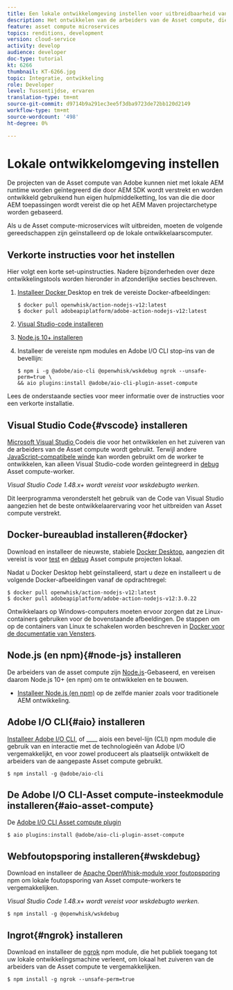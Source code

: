 ```yaml
---
title: Een lokale ontwikkelomgeving instellen voor uitbreidbaarheid van de Asset compute
description: Het ontwikkelen van de arbeiders van de Asset compute, die toepassingen Node.js JavaScript zijn, vereist specifieke ontwikkelingshulpmiddelen die van traditionele AEM ontwikkeling verschillen, die zich van Node.js en diverse npm modules aan de Desktop van de Docker en Code van Microsoft Visual Studio uitstrekken.
feature: asset compute microservices
topics: renditions, development
version: cloud-service
activity: develop
audience: developer
doc-type: tutorial
kt: 6266
thumbnail: KT-6266.jpg
topic: Integratie, ontwikkeling
role: Developer
level: Tussentijdse, ervaren
translation-type: tm+mt
source-git-commit: d9714b9a291ec3ee5f3dba9723de72bb120d2149
workflow-type: tm+mt
source-wordcount: '498'
ht-degree: 0%

---
```



# Lokale ontwikkelomgeving instellen

De projecten van de Asset compute van Adobe kunnen niet met lokale AEM runtime worden geïntegreerd die door AEM SDK wordt verstrekt en worden ontwikkeld gebruikend hun eigen hulpmiddelketting, los van die die door AEM toepassingen wordt vereist die op het AEM Maven projectarchetype worden gebaseerd.

Als u de Asset compute-microservices wilt uitbreiden, moeten de volgende gereedschappen zijn geïnstalleerd op de lokale ontwikkelaarscomputer.

## Verkorte instructies voor het instellen

Hier volgt een korte set-upinstructies. Nadere bijzonderheden over deze ontwikkelingstools worden hieronder in afzonderlijke secties beschreven.

1. [Installeer Docker ](https://www.docker.com/products/docker-desktop) Desktop en trek de vereiste Docker-afbeeldingen:

   ```
   $ docker pull openwhisk/action-nodejs-v12:latest
   $ docker pull adobeapiplatform/adobe-action-nodejs-v12:latest
   ```

1. [Visual Studio-code installeren](https://code.visualstudio.com/download)
1. [Node.js 10+ installeren](../../local-development-environment/development-tools.md#node-js)
1. Installeer de vereiste npm modules en Adobe I/O CLI stop-ins van de bevellijn:

   ```
   $ npm i -g @adobe/aio-cli @openwhisk/wskdebug ngrok --unsafe-perm=true \
   && aio plugins:install @adobe/aio-cli-plugin-asset-compute
   ```

Lees de onderstaande secties voor meer informatie over de instructies voor een verkorte installatie.

## Visual Studio Code{#vscode} installeren

[Microsoft Visual Studio ](https://code.visualstudio.com/download) Codeis die voor het ontwikkelen en het zuiveren van de arbeiders van de Asset compute wordt gebruikt. Terwijl andere [JavaScript-compatibele winde](../../local-development-environment/development-tools.md#set-up-the-development-ide) kan worden gebruikt om de worker te ontwikkelen, kan alleen Visual Studio-code worden geïntegreerd in [debug](../test-debug/debug.md) Asset compute-worker.

_Visual Studio Code 1.48.x+ wordt vereist voor  [](#wskdebug) wskdebugto werken._

Dit leerprogramma veronderstelt het gebruik van de Code van Visual Studio aangezien het de beste ontwikkelaarervaring voor het uitbreiden van Asset compute verstrekt.

## Docker-bureaublad installeren{#docker}

Download en installeer de nieuwste, stabiele [Docker Desktop](https://www.docker.com/products/docker-desktop), aangezien dit vereist is voor [test](../test-debug/test.md) en [debug](../test-debug/debug.md) Asset compute projecten lokaal.

Nadat u Docker Desktop hebt geïnstalleerd, start u deze en installeert u de volgende Docker-afbeeldingen vanaf de opdrachtregel:

```
$ docker pull openwhisk/action-nodejs-v12:latest
$ docker pull adobeapiplatform/adobe-action-nodejs-v12:3.0.22
```

Ontwikkelaars op Windows-computers moeten ervoor zorgen dat ze Linux-containers gebruiken voor de bovenstaande afbeeldingen. De stappen om op de containers van Linux te schakelen worden beschreven in [Docker voor de documentatie van Vensters](https://docs.docker.com/docker-for-windows/).

## Node.js (en npm){#node-js} installeren

De arbeiders van de asset compute zijn [Node.js](https://nodejs.org/)-Gebaseerd, en vereisen daarom Node.js 10+ (en npm) om te ontwikkelen en te bouwen.

+ [Installeer Node.js (en npm)](../../local-development-environment/development-tools.md#node-js) op de zelfde manier zoals voor traditionele AEM ontwikkeling.

## Adobe I/O CLI{#aio} installeren

[Installeer Adobe I/O CLI](../../local-development-environment/development-tools.md#aio-cli), of  ____ aiois een bevel-lijn (CLI) npm module die gebruik van en interactie met de technologieën van Adobe I/O vergemakkelijkt, en voor zowel produceert als plaatselijk ontwikkelt de arbeiders van de aangepaste Asset compute gebruikt.

```
$ npm install -g @adobe/aio-cli
```

## De Adobe I/O CLI-Asset compute-insteekmodule installeren{#aio-asset-compute}

De [Adobe I/O CLI Asset compute plugin](https://github.com/adobe/aio-cli-plugin-asset-compute)

```
$ aio plugins:install @adobe/aio-cli-plugin-asset-compute
```

## Webfoutopsporing installeren{#wskdebug}

Download en installeer de [Apache OpenWhisk-module voor foutopsporing](https://www.npmjs.com/package/@openwhisk/wskdebug) npm om lokale foutopsporing van Asset compute-workers te vergemakkelijken.

_Visual Studio Code 1.48.x+ wordt vereist voor  [](#wskdebug) wskdebugto werken._

```
$ npm install -g @openwhisk/wskdebug
```

## Ingrot{#ngrok} installeren

Download en installeer de [ngrok](https://www.npmjs.com/package/ngrok) npm module, die het publiek toegang tot uw lokale ontwikkelingsmachine verleent, om lokaal het zuiveren van de arbeiders van de Asset compute te vergemakkelijken.

```
$ npm install -g ngrok --unsafe-perm=true
```
